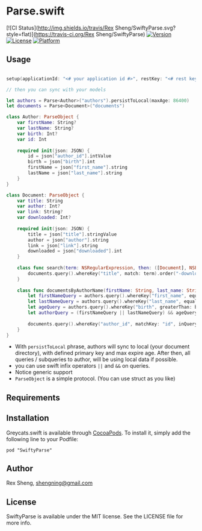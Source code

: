 # Parse.swift

[![CI Status](http://img.shields.io/travis/Rex Sheng/SwiftyParse.svg?style=flat)](https://travis-ci.org/Rex Sheng/SwiftyParse)
[![Version](https://img.shields.io/cocoapods/v/SwiftyParse.svg?style=flat)](http://cocoadocs.org/docsets/SwiftyParse)
[![License](https://img.shields.io/cocoapods/l/SwiftyParse.svg?style=flat)](http://cocoadocs.org/docsets/SwiftyParse)
[![Platform](https://img.shields.io/cocoapods/p/SwiftyParse.svg?style=flat)](http://cocoadocs.org/docsets/SwiftyParse)

## Usage

```swift

setup(applicationId: "<# your application id #>", restKey: "<# rest key #>")

// then you can sync with your models

let authors = Parse<Author>("authors").persistToLocal(maxAge: 86400)
let documents = Parse<Document>("documents")

class Author: ParseObject {
    var firstName: String?
    var lastName: String?
    var birth: Int?
    var id: Int
    
    required init(json: JSON) {
        id = json["author_id"].intValue
        birth = json["birth"].int
        firstName = json["first_name"].string
        lastName = json["last_name"].string
    }
}

class Document: ParseObject {
    var title: String
    var author: Int?
    var link: String?
    var downloaded: Int?
    
    required init(json: JSON) {
        title = json["title"].stringValue
        author = json["author"].string
        link = json["link"].string
        downloaded = json["downloaded"].int
    }
    
    class func search(term: NSRegularExpression, then: ([Document], NSError?) -> Void) {
        documents.query().whereKey("title", match: term).order("-downloaded").limit(50).get(then)
    }
    
    class func documentsByAuthorName(firstName: String, last_name: String, birth: Int, then: ([Document], NSError?) -> Void) {
        let firstNameQuery = authors.query().whereKey("first_name", equalTo: firstName)
        let lastNameQuery = authors.query().whereKey("last_name", equalTo: lastName)
        let ageQuery = authors.query().whereKey("birth", greaterThan: birth)
        let authorQuery = (firstNameQuery || lastNameQuery) && ageQuery
        
        documents.query().whereKey("author_id", matchKey: "id", inQuery: authorQuery).get(then)
    }
}
```

* With `persistToLocal` phrase, authors will sync to local (your document directory), with defined primary key and max expire age. After then, all queries / subqueries to author, will be using local data if possible.
* you can use swift infix operators `||` and `&&` on queries.
* Notice generic support
* `ParseObject` is a simple protocol. (You can use struct as you like)

## Requirements

## Installation

Greycats.swift is available through [CocoaPods](http://cocoapods.org). To install
it, simply add the following line to your Podfile:

    pod "SwiftyParse"

## Author

Rex Sheng, shengning@gmail.com

## License

SwiftyParse is available under the MIT license. See the LICENSE file for more info.

